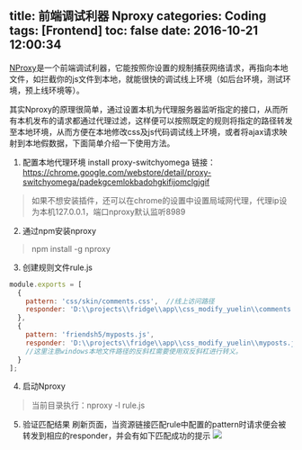 title: 前端调试利器 Nproxy
categories: Coding
tags: [Frontend]
toc: false
date: 2016-10-21 12:00:34
---

[NProxy](http://goddyzhao.me/nproxy/)是一个前端调试利器，它能按照你设置的规制捕获网络请求，再指向本地文件，如拦截你的js文件到本地，就能很快的调试线上环境（如后台环境，测试环境，预上线环境等）。<!--more-->

其实Nproxy的原理很简单，通过设置本机为代理服务器监听指定的接口，从而所有本机发布的请求都通过代理过滤，这样便可以按照既定的规则将指定的路径转发至本地环境，从而方便在本地修改css及js代码调试线上环境，或者将ajax请求映射到本地假数据，下面简单介绍一下使用方法。


1. 配置本地代理环境
install proxy-switchyomega
链接：https://chrome.google.com/webstore/detail/proxy-switchyomega/padekgcemlokbadohgkifijomclgjgif 
> 如果不想安装插件，还可以在chrome的设置中设置局域网代理，代理ip设为本机127.0.0.1，端口nproxy默认监听8989

2. 通过npm安装nproxy
> npm install -g nproxy

3. 创建规则文件rule.js
```js
module.exports = [
  {
    pattern: 'css/skin/comments.css',  //线上访问路径
    responder: 'D:\\projects\\fridge\\app\\css_modify_yuelin\\comments.css' //本地映射文件路径
  },
  {
    pattern: 'friendsh5/myposts.js',  
    responder: 'D:\\projects\\fridge\\app\\css_modify_yuelin\\myposts.js'
    //这里注意windows本地文件路径的反斜杠需要使用双反斜杠进行转义。 
  }
];
```

4. 启动Nproxy
> 当前目录执行：nproxy -l rule.js

5. 验证匹配结果
刷新页面，当资源链接匹配rule中配置的pattern时请求便会被转发到相应的responder，并会有如下匹配成功的提示
![](http://ochyazsr6.bkt.clouddn.com/201610211157_36.jpg)
<br>





 